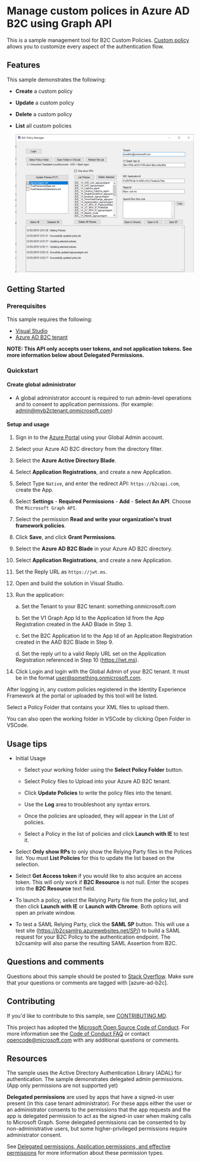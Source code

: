 # Manage custom polices in Azure AD B2C using Graph API

This is a sample management tool for B2C Custom Policies.  [Custom policy](https://docs.microsoft.com/en-us/azure/active-directory-b2c/active-directory-b2c-overview-custom) allows you to customize every aspect of the authentication flow.

## Features

This sample demonstrates the following:

* **Create** a custom policy
* **Update** a custom policy
* **Delete** a custom policy
* **List** all custom policies

    ![Policy Manager](/Images/b2cpolicymanager.PNG)

## Getting Started

### Prerequisites

This sample requires the following:
* [Visual Studio](https://www.visualstudio.com/en-us/downloads)
* [Azure AD B2C tenant](https://docs.microsoft.com/en-us/azure/active-directory-b2c/active-directory-b2c-get-started)

**NOTE: This API only accepts user tokens, and not application tokens. See more information below about Delegated Permissions.**

### Quickstart

#### Create global administrator

* A global administrator account is required to run admin-level operations and to consent to application permissions.  (for example: admin@myb2ctenant.onmicrosoft.com)

#### Setup and usage

1. Sign in to the [Azure Portal](https://portal.azure.com/) using your Global Admin account.
1. Select your Azure AD B2C directory from the directory filter.
2. Select the **Azure Active Directory Blade**.
3. Select **Application Registrations**, and create a new Application.
4. Select Type `Native`, and enter the redirect API: `https://b2capi.com`, create the App.
5. Select **Settings** - **Required Permissions** - **Add** - **Select An API**. Choose the `Microsoft Graph API`.
6. Select the permission **Read and write your organization's trust framework policies**.
7. Click **Save**, and click **Grant Permissions**.
8. Select the **Azure AD B2C Blade** in your Azure AD B2C directory.
9. Select **Application Registrations**, and create a new Application.
10. Set the Reply URL as ``https://jwt.ms``.
11. Open and build the solution in Visual Studio. 
12. Run the application:
    
    a. Set the Tenant to your B2C tenant: something.onmicrosoft.com

    b. Set the V1 Graph App Id to the Application Id from the App Registration created in the AAD Blade in Step 3.

    c. Set the B2C Application Id to the App Id of an Application Registration created in the AAD B2C Blade in Step 9.

    d. Set the reply url to a valid Reply URL set on the Application Registration referenced in Step 10 (https://jwt.ms).

1. Click Login and login with the Global Admin of your B2C tenant. It must be in the format user@something.onmicrosoft.com.

After logging in, any custom policies registered in the Identity Experience Framework at the portal or uploaded by this tool will be listed.

Select a Policy Folder that contains your XML files to upload them.

You can also open the working folder in VSCode by clicking Open Folder in VSCode.

## Usage tips
- Initial Usage  
  - Select your working folder using the **Select Policy Folder** button.  

  - Select Policy files to Upload into your Azure AD B2C tenant.  

  - Click **Update Policies** to write the policy files into the tenant.  
  - Use the **Log** area to troubleshoot any syntax errors.
  - Once the policies are uploaded, they will appear in the List of policies. 

  - Select a Policy in the list of policies and click **Launch with IE** to test it.

- Select **Only show RPs** to only show the Relying Party files in the Polices list. You must **List Policies** for this to update the list based on the selection.
- Select **Get Access token** if you would like to also acquire an access token. This will only work if **B2C Resource** is not null. Enter the scopes into the **B2C Resource** text field.
- To launch a policy, select the Relying Party file from the policy list, and then click **Launch with IE** or **Launch with Chrome**. Both options will open an private window.
- To test a SAML Relying Party, click the **SAML SP** button. This will use a test site (https://b2csamlrp.azurewebsites.net/SP/) to build a SAML request for your B2C Policy to the authentication endpoint. The b2csamlrp will also parse the resulting SAML Assertion from B2C.

## Questions and comments

Questions about this sample should be posted to [Stack Overflow](https://stackoverflow.com/questions/tagged/azure-ad-b2c). Make sure that your questions or comments are tagged with [azure-ad-b2c].

## Contributing

If you'd like to contribute to this sample, see [CONTRIBUTING.MD](/CONTRIBUTING.md).

This project has adopted the [Microsoft Open Source Code of Conduct](https://opensource.microsoft.com/codeofconduct/). For more information see the [Code of Conduct FAQ](https://opensource.microsoft.com/codeofconduct/faq/) or contact [opencode@microsoft.com](mailto:opencode@microsoft.com) with any additional questions or comments.

## Resources

The sample uses the Active Directory Authentication Library (ADAL) for authentication. The sample demonstrates delegated admin permissions. (App only permissions are not supported yet)

**Delegated permissions** are used by apps that have a signed-in user present (in this case tenant administrator). For these apps either the user or an administrator consents to the permissions that the app requests and the app is delegated permission to act as the signed-in user when making calls to Microsoft Graph. Some delegated permissions can be consented to by non-administrative users, but some higher-privileged permissions require administrator consent.

See [Delegated permissions, Application permissions, and effective permissions](https://developer.microsoft.com/en-us/graph/docs/concepts/permissions_reference#delegated-permissions-application-permissions-and-effective-permissions) for more information about these permission types.
